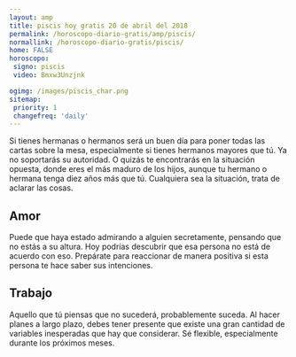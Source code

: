 ```yaml
---
layout: amp
title: piscis hoy gratis 20 de abril del 2018 
permalink: /horoscopo-diario-gratis/amp/piscis/
normallink: /horoscopo-diario-gratis/piscis/
home: FALSE
horoscopo:
 signo: piscis
 video: Bmxw3Unzjnk

ogimg: /images/piscis_char.png
sitemap:
 priority: 1
 changefreq: 'daily'
---
```



Si tienes hermanas o hermanos será un buen día para poner todas las cartas sobre la mesa, especialmente si tienes hermanos mayores que tú. Ya no soportarás su autoridad. O quizás te encontrarás en la situación opuesta, donde eres el más maduro de los hijos, aunque tu hermano o hermana tenga diez años más que tú. Cualquiera sea la situación, trata de aclarar las cosas.

## Amor

Puede que haya estado admirando a alguien secretamente, pensando que no estás a su altura. Hoy podrías descubrir que esa persona no está de acuerdo con eso. Prepárate para reaccionar de manera positiva si esta persona te hace saber sus intenciones.

## Trabajo

Aquello que tú piensas que no sucederá, probablemente suceda. Al hacer planes a largo plazo, debes tener presente que existe una gran cantidad de variables inesperadas que hay que considerar. Sé flexible, especialmente durante los próximos meses.